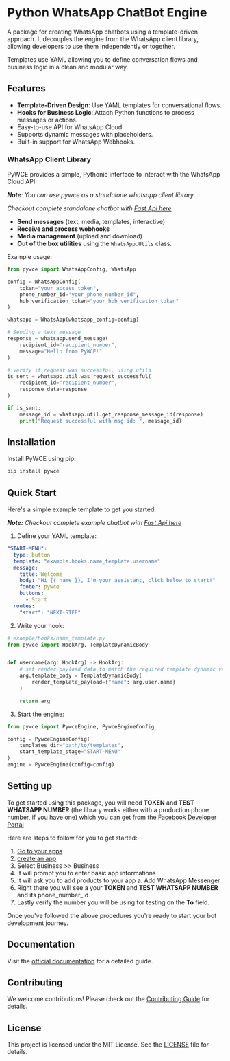 # Python WhatsApp ChatBot Engine

A package for creating WhatsApp chatbots using a template-driven approach. It decouples 
the engine from the WhatsApp client library, allowing developers to use them independently or 
together. 

Templates use YAML allowing you to define conversation flows and business logic in a clean and modular
way.

## Features

- **Template-Driven Design**: Use YAML templates for conversational flows.
- **Hooks for Business Logic**: Attach Python functions to process messages or actions.
- Easy-to-use API for WhatsApp Cloud.
- Supports dynamic messages with placeholders.
- Built-in support for WhatsApp Webhooks.

### WhatsApp Client Library

PyWCE provides a simple, Pythonic interface to interact with the WhatsApp Cloud API:

_**Note**: You can use pywce as a standalone whatsapp client library_

_Checkout complete standalone chatbot with [Fast Api here](https://github.com/DonnC/pywce/blob/master/example/standalone_chatbot/main.py)_

- **Send messages** (text, media, templates, interactive)
- **Receive and process webhooks**
- **Media management** (upload and download)
- **Out of the box utilities** using the `WhatsApp.Utils` class.

Example usage:

```python
from pywce import WhatsAppConfig, WhatsApp

config = WhatsAppConfig(
    token="your_access_token",
    phone_number_id="your_phone_number_id",
    hub_verification_token="your_hub_verification_token"
)

whatsapp = WhatsApp(whatsapp_config=config)

# Sending a text message
response = whatsapp.send_message(
    recipient_id="recipient_number",
    message="Hello from PyWCE!"
)

# verify if request was successful, using utils
is_sent = whatsapp.util.was_request_successful(
    recipient_id="recipient_number",
    response_data=response
)

if is_sent:
    message_id = whatsapp.util.get_response_message_id(response)
    print("Request successful with msg id: ", message_id)
```

## Installation

Install PyWCE using pip:

```bash
pip install pywce
```

## Quick Start

Here's a simple example template to get you started:

_**Note:** Checkout complete example chatbot with [Fast Api here](https://github.com/DonnC/pywce/blob/master/example/engine_chatbot/main.py)_

1. Define your YAML template:

```yaml
"START-MENU":
  type: button
  template: "example.hooks.name_template.username"
  message:
    title: Welcome
    body: "Hi {{ name }}, I'm your assistant, click below to start!"
    footer: pywce
    buttons:
      - Start
  routes:
    "start": "NEXT-STEP"
```

2. Write your hook:

```python
# example/hooks/name_template.py
from pywce import HookArg, TemplateDynamicBody


def username(arg: HookArg) -> HookArg:
    # set render payload data to match the required template dynamic var
    arg.template_body = TemplateDynamicBody(
        render_template_payload={"name": arg.user.name}
    )

    return arg
```

3. Start the engine:

```python
from pywce import PywceEngine, PywceEngineConfig

config = PywceEngineConfig(
    templates_dir="path/to/templates",
    start_template_stage="START-MENU"
)
engine = PywceEngine(config=config)
```

## Setting up

To get started using this package, you will need **TOKEN** and **TEST WHATSAPP NUMBER** (the library works either with a
production phone number, if you have one) which you can get from
the [Facebook Developer Portal](https://developers.facebook.com/)

Here are steps to follow for you to get started:

1. [Go to your apps](https://developers.facebook.com/apps)
2. [create an app](https://developers.facebook.com/apps/create/)
3. Select Business >> Business
4. It will prompt you to enter basic app informations
5. It will ask you to add products to your app
   a. Add WhatsApp Messenger
6. Right there you will see a your **TOKEN** and **TEST WHATSAPP NUMBER** and its phone_number_id
7. Lastly verify the number you will be using for testing on the **To** field.

Once you've followed the above procedures you're ready to start your bot development journey.


## Documentation

Visit the [official documentation](https://docs.page/donnc/wce) for a detailed guide.

## Contributing

We welcome contributions! Please check out the [Contributing Guide](https://github.com/DonnC/pywce/blob/master/CONTRIBUTING.md) for details.

## License

This project is licensed under the MIT License. See the [LICENSE](https://github.com/DonnC/pywce/blob/master/LICENCE) file for details.
